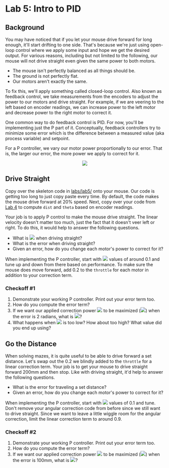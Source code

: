 # Lab 5: Intro to PID

## Background

You may have noticed that if you let your mouse drive forward for long enough, it'll start drifting to one side. That's because we're just using open-loop control where we apply some input and hope we get the desired output. For various reasons, including but not limited to the following, our mouse will not drive straight even given the same power to both motors.

* The mouse isn't perfectly balanced as all things should be.
* The ground is not perfectly flat.
* Our motors aren't exactly the same.

To fix this, we'll apply something called closed-loop control. Also known as feedback control, we take measurements from the encoders to adjust the power to our motors and drive straight. For example, if we are veering to the left based on encoder readings, we can increase power to the left motor and decrease power to the right motor to correct it.

One common way to do feedback control is PID. For now, you'll be implementing just the P part of it. Conceptually, feedback controllers try to minimize some error which is the difference between a measured value (aka process variable) and setpoint.

For a P controller, we vary our motor power proportionally to our error. That is, the larger our error, the more power we apply to correct for it.

<p align="center">
    <img src="https://render.githubusercontent.com/render/math?math=u%28t%29%20%3D%20K_pe%28t%29">
</p>

## Drive Straight

Copy over the skeleton code in [labs/lab5/](../labs/lab5) onto your mouse. Our code is getting too long to just copy paste every time. By default, the code makes the mouse drive forward at 20% speed. Next, copy over your code from [Lab 4](lab4.md) to compute `dist` and `theta` based on encoder readings.

Your job is to apply P control to make the mouse drive straight. The linear velocity doesn't matter too much, just the fact that it doesn't veer left or right. To do this, it would help to answer the following questions.

* What is <img src="https://render.githubusercontent.com/render/math?math=%5Ctheta"> when driving straight?
* What is the error when driving straight?
* Given an error, how do you change each motor's power to correct for it?

When implementing the P controller, start with <img src="https://render.githubusercontent.com/render/math?math=K_p"> values of around 0.1 and tune up and down from there based on performance. To make sure the mouse does move forward, add 0.2 to the `throttle` for each motor in addition to your correction term.

### Checkoff #1

1. Demonstrate your working P controller. Print out your error term too.
2. How do you compute the error term?
3. If we want our applied correction power <img src="https://render.githubusercontent.com/render/math?math=u%28t%29"> to be maximized (<img src="https://render.githubusercontent.com/render/math?math=u%28t%29%3D1">) when the error is 2 radians, what is <img src="https://render.githubusercontent.com/render/math?math=K_p">?
4. What happens when <img src="https://render.githubusercontent.com/render/math?math=K_p"> is too low? How about too high? What value did you end up using?

## Go the Distance

When solving mazes, it is quite useful to be able to drive forward a set distance. Let's swap out the 0.2 we blindly added to the `throttle` for a linear correction term. Your job is to get your mouse to drive straight forward 200mm and then stop. Like with driving straight, it'd help to answer the following questions.

* What is the error for traveling a set distance?
* Given an error, how do you change each motor's power to correct for it?

When implementing the P controller, start with <img src="https://render.githubusercontent.com/render/math?math=K_p"> values of 0.1 and tune. Don't remove your angular correction code from before since we still want to drive straight. Since we want to leave a little wiggle room for the angular correction, limit the linear correction term to around 0.9.

### Checkoff #2

1. Demonstrate your working P controller. Print out your error term too.
2. How do you compute the error term?
3. If we want our applied correction power <img src="https://render.githubusercontent.com/render/math?math=u%28t%29"> to be maximized (<img src="https://render.githubusercontent.com/render/math?math=u%28t%29%3D1">) when the error is 100mm, what is <img src="https://render.githubusercontent.com/render/math?math=K_p">?
